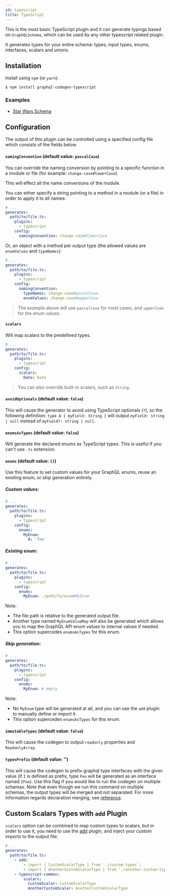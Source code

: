 ```yaml
---
id: typescript
title: TypeScript
---
```


This is the most basic TypeScript plugin and it can generate typings based on `GraphQLSchema`, which can be used by any other typescript related plugin.

It generates types for your entire schema: types, input types, enums, interfaces, scalars and unions.

## Installation

Install using `npm` (or `yarn`):

    $ npm install graphql-codegen-typescript

### Examples

- [Star Wars Schema](https://github.com/dotansimha/graphql-code-generator/blob/master/dev-test/star-wars/types.d.ts#L0)

## Configuration

The output of this plugin can be controlled using a specified config file which consists of the fields below.

#### `namingConvention` (default value: `pascalCase`)

You can override the naming conversion by pointing to a specific function in a module or file (for example: `change-case#lowerCase`).

This will effect all the name conversions of the module.

You can either specify a string pointing to a method in a module (or a file) in order to apply it to all names:

```yaml
# ...
generates:
  path/to/file.ts:
    plugins:
      - typescript
    config:
      namingConvention: change-case#lowerCase
```

Or, an object with a method per output type (the allowed values are `enumValues` and `typeNames`):

```yaml
# ...
generates:
  path/to/file.ts:
    plugins:
      - typescript
    config:
      namingConvention:
        typeNames: change-case#pascalCase
        enumValues: change-case#upperCase
```

> The example above will use `pascalCase` for most cases, and `upperCase` for the enum values.

#### `scalars`

Will map scalars to the predefined types.

```yaml
# ...
generates:
  path/to/file.ts:
    plugins:
      - typescript
    config:
      scalars:
        Date: Date
```

> You can also override built-in scalars, such as `String`.

#### `avoidOptionals` (default value: `false`)

This will cause the generator to avoid using TypeScript optionals (`?`), so the following definition: `type A { myField: String }` will output `myField: string | null` instead of `myField?: string | null`.

#### `enumsAsTypes` (default value: `false`)

Will generate the declared enums as TypeScript types. This is useful if you can't use `.ts` extension.

#### `enums` (default value: `{}`)

Use this feature to set custom values for your GraphQL enums, reuse an existing enum, or skip generation entirely.

##### Custom values:

```yaml
# ...
generates:
  path/to/file.ts:
    plugins:
      - typescript
    config:
      enums:
        MyEnum:
          A: 'foo'
```

##### Existing enum:

```yaml
# ...
generates:
  path/to/file.ts:
    plugins:
      - typescript
    config:
      enums:
        MyEnum: ./path/to/enum#MyEnum
```

Note:

- The file path is relative to the generated output file.
- Another type named `MyEnumValueMap` will also be generated which allows you to map the GraphQL API enum values to internal values if needed.
- This option supercedes `enumsAsTypes` for this enum.

##### Skip generation:

```yaml
# ...
generates:
  path/to/file.ts:
    plugins:
      - typescript
    config:
      enums:
        MyEnum: # empty
```

Note:

- No `MyEnum` type will be generated at all, and you can use the `add` plugin to manually define or import it.
- This option supercedes `enumsAsTypes` for this enum.

#### `immutableTypes` (default value: `false`)

This will cause the codegen to output `readonly` properties and `ReadonlyArray`.

#### `typesPrefix` (default value: '')

This will cause the codegen to prefix graphql type interfaces with the given value (if `I` is defined as prefix, type `Foo` will be generated as an interface named `IFoo`). Use this flag if you would like to run the codegen on multiple schemas. Note that even though we run this command on multiple schemas, the output types will be merged and not separated. For more information regards declaration merging, see [reference](https://www.typescriptlang.org/docs/handbook/declaration-merging.html).

## Custom Scalars Types with `add` Plugin

`scalars` option can be combined to map custom types to scalars, but in order to use it, you need to use the [add](/docs/plugins/add) plugin, and inject your custom imports to the output file:

```yaml
# ...
generates:
  path/to/file.ts:
    - add:
        - import { CustomScalarType } from './custom-types';
        - import { AnotherCustomScalarType } from './another-custom-types';
    - typescript-common:
        scalars:
          CustomScalar: CustomScalarType
          AnotherCustomScalar: AnotherCustomScalarType
```
